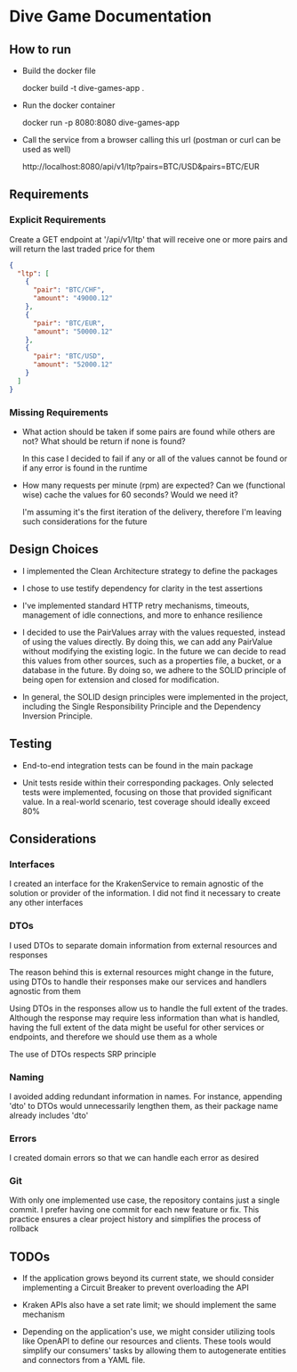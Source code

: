 # Dive Game Documentation
## How to run
- Build the docker file


    docker build -t dive-games-app .
- Run the docker container


     docker run -p 8080:8080 dive-games-app

- Call the service from a browser calling this url (postman or curl can be used as well)


     http://localhost:8080/api/v1/ltp?pairs=BTC/USD&pairs=BTC/EUR

## Requirements
### Explicit Requirements
Create a GET endpoint at '/api/v1/ltp' that will receive one or more pairs and will return the last traded price for them
```json
{
  "ltp": [
    {
      "pair": "BTC/CHF",
      "amount": "49000.12"
    },
    {
      "pair": "BTC/EUR",
      "amount": "50000.12"
    },
    {
      "pair": "BTC/USD",
      "amount": "52000.12"
    }
  ]
}
```
### Missing Requirements
- What action should be taken if some pairs are found while others are not? What should be return if none is found?
    
    
    In this case I decided to fail if any or all of the values cannot be found or if any error is found in the runtime
- How many requests per minute (rpm) are expected? Can we (functional wise) cache the values for 60 seconds? Would we need it?
    

    I'm assuming it's the first iteration of the delivery, therefore I'm leaving such considerations for the future

## Design Choices
- I implemented the Clean Architecture strategy to define the packages


- I chose to use testify dependency for clarity in the test assertions


- I've implemented standard HTTP retry mechanisms, timeouts, management of idle connections, and more to enhance resilience 


- I decided to use the PairValues array with the values requested, instead of using the values directly. By doing this, we can add any PairValue without modifying the existing logic. In the future we can decide to read this values from other sources, such as a properties file, a bucket, or a database in the future. By doing so, we adhere to the SOLID principle of being open for extension and closed for modification.


- In general, the SOLID design principles were implemented in the project, including the Single Responsibility Principle and the Dependency Inversion Principle. 
## Testing
- End-to-end integration tests can be found in the main package


- Unit tests reside within their corresponding packages. Only selected tests were implemented, focusing on those that provided significant value. In a real-world scenario, test coverage should ideally exceed 80%

## Considerations
### Interfaces
I created an interface for the KrakenService to remain agnostic of the solution or provider of the information. I did not find it necessary to create any other interfaces
### DTOs
I used DTOs to separate domain information from external resources and responses

The reason behind this is external resources might change in the future, using DTOs to handle their responses make our services and handlers agnostic from them

Using DTOs in the responses allow us to handle the full extent of the trades. Although the response may require less information than what is handled, having the full extent of the data might be useful for other services or endpoints, and therefore we should use them as a whole

The use of DTOs respects SRP principle 
### Naming
I avoided adding redundant information in names. For instance, appending 'dto' to DTOs would unnecessarily lengthen them, as their package name already includes 'dto'
### Errors
I created domain errors so that we can handle each error as desired
### Git
With only one implemented use case, the repository contains just a single commit. I prefer having one commit for each new feature or fix. This practice ensures a clear project history and simplifies the process of rollback
## TODOs
- If the application grows beyond its current state, we should consider implementing a Circuit Breaker to prevent overloading the API


- Kraken APIs also have a set rate limit; we should implement the same mechanism


- Depending on the application's use, we might consider utilizing tools like OpenAPI to define our resources and clients. These tools would simplify our consumers' tasks by allowing them to autogenerate entities and connectors from a YAML file.
